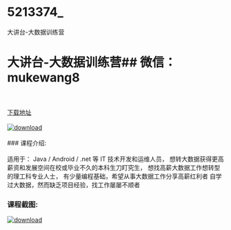 # 5213374_
大讲台-大数据训练营
# 大讲台-大数据训练营## 微信：mukewang8
<br/></br>[下载地址](http://www.36tz.cn/article/5213374 "下载地址")
<br/></br>[![download](http://36tz.cn/muke_img/2020_05_2-146-300x189.png "下载地址")](http://www.36tz.cn/article/5213374 "下载地址")
<br/></br>### 课程介绍:<br/></br>适用于：
Java / Android / .net 等 IT 技术开发和运维人员，
想转大数据获得更高薪资和发展空间在校或毕业不久的本科生刀盯究生，
想找高薪大数据工作想转型的理工科专业人士，
有少量编程基础，希望从事大数据工作分享高薪红利者
自学过大数据，然而缺乏项目经验，找工作屡屡不顺者

### 课程截图:
[![download](http://36tz.cn/muke_img/2020_05_1-156.png "下载地址")](http://www.36tz.cn/article/5213374 "下载地址")

